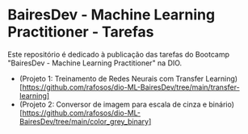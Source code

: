 # BairesDev - Machine Learning Practitioner - Tarefas

Este repositório é dedicado à publicação das tarefas do Bootcamp "BairesDev - Machine Learning Practitioner" na DIO.

- (Projeto 1: Treinamento de Redes Neurais com Transfer Learning)[https://github.com/rafosos/dio-ML-BairesDev/tree/main/transfer-learning]
- (Projeto 2: Conversor de imagem para escala de cinza e binário)[https://github.com/rafosos/dio-ML-BairesDev/tree/main/color_grey_binary]